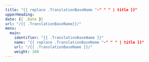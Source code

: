 ```yaml
---
title: "{{ replace .TranslationBaseName "-" " " | title }}"
upperHeading: 
date: {{ .Date }}
url: "/{{ .TranslationBaseName}}/"
menu:
  main:
    identifier: "{{ .TranslationBaseName }}"
    name: "{{ replace .TranslationBaseName "-" " " | title }}"
    url: "/{{ .TranslationBaseName }}/"
    weight: 100
---
```


